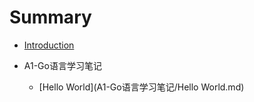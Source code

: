 # Summary

* [Introduction](README.md)

* A1-Go语言学习笔记
  * [Hello World](A1-Go语言学习笔记/Hello World.md)

